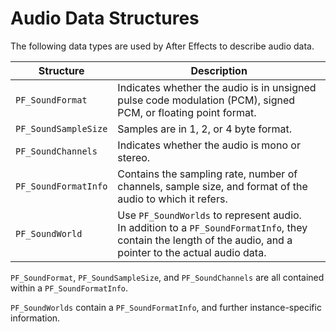 # Audio Data Structures

The following data types are used by After Effects to describe audio data.

|      Structure       |                                                                            Description                                                                            |
| -------------------- | ----------------------------------------------------------------------------------------------------------------------------------------------------------------- |
| `PF_SoundFormat`     | Indicates whether the audio is in unsigned pulse code modulation (PCM), signed PCM, or floating point format.                                                     |
| `PF_SoundSampleSize` | Samples are in 1, 2, or 4 byte format.                                                                                                                            |
| `PF_SoundChannels`   | Indicates whether the audio is mono or stereo.                                                                                                                    |
| `PF_SoundFormatInfo` | Contains the sampling rate, number of channels, sample size, and format of the audio to which it refers.                                                          |
| `PF_SoundWorld`      | Use `PF_SoundWorlds` to represent audio.<br/>In addition to a `PF_SoundFormatInfo`, they contain the length of the audio, and a pointer to the actual audio data. |

`PF_SoundFormat`, `PF_SoundSampleSize`, and `PF_SoundChannels` are all contained within a `PF_SoundFormatInfo`.

`PF_SoundWorlds` contain a `PF_SoundFormatInfo`, and further instance-specific information.
